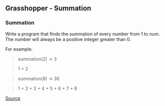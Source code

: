 ## Grasshopper - Summation

### Summation

Write a program that finds the summation of every number from 1 to num. The number will always be a positive integer greater than 0.

For example:

> summation(2) -> 3

> 1 + 2

> summation(8) -> 36

> 1 + 2 + 3 + 4 + 5 + 6 + 7 + 8

[Source](https://www.codewars.com/kata/55d24f55d7dd296eb9000030/train/python)